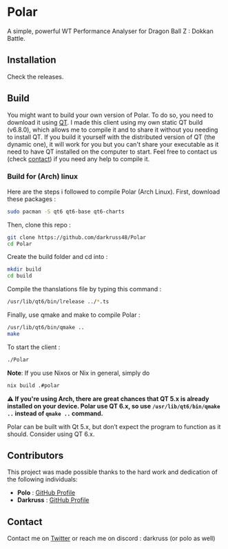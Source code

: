# Polar
A simple, powerful WT Performance Analyser for Dragon Ball Z : Dokkan Battle.

## Installation

Check the releases.

## Build

You might want to build your own version of Polar.
To do so, you need to download it using [QT](https://qt.io).
I made this client using my own static QT build (v6.8.0), which allows me to compile it and to share it without you needing to install QT.
If you build it yourself with the distributed version of QT (the dynamic one), it will work for you but you can't share your executable as it need to have QT installed on the computer to start.
Feel free to contact us (check [contact](#Contact)) if you need any help to compile it.

### Build for (Arch) linux

Here are the steps i followed to compile Polar (Arch Linux).
First, download these packages :
```bash
sudo pacman -S qt6 qt6-base qt6-charts
```

Then, clone this repo :
```bash
git clone https://github.com/darkruss48/Polar
cd Polar
```
Create the build folder and cd into :
```bash
mkdir build
cd build
```

Compile the thanslations file by typing this command :
```bash
/usr/lib/qt6/bin/lrelease ../*.ts
```

Finally, use qmake and make to compile Polar :
```bash
/usr/lib/qt6/bin/qmake ..
make
```
To start the client :
```bash
./Polar
```
**Note**: If you use Nixos or Nix in general, simply do
```bash
nix build .#polar
```
**:warning: If you're using Arch, there are great chances that QT 5.x is already installed on your device. Polar use QT 6.x, so use `/usr/lib/qt6/bin/qmake ..` instead of `qmake ..` command.**

Polar can be built with Qt 5.x, but don’t expect the program to function as it should. Consider using QT 6.x.

## Contributors

This project was made possible thanks to the hard work and dedication of the following individuals:

- **Polo** : [GitHub Profile](https://github.com/polowiper)
- **Darkruss** : [GitHub Profile](https://github.com/darkruss48)

## Contact
Contact me on [Twitter](https://twitter.com/darkruss47) or reach me on discord : darkruss (or polo as well)
